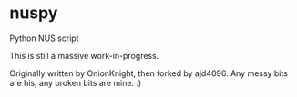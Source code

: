 # nuspy
Python NUS script

This is still a massive work-in-progress.

Originally written by OnionKnight, then forked by ajd4096.
Any messy bits are his, any broken bits are mine. :)
